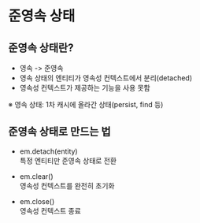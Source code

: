 # 준영속 상태

## **준영속 상태란?**

- 영속 -> 준영속
- 영속 상태의 엔티티가 영속성 컨텍스트에서 분리(detached)
- 영속성 컨텍스트가 제공하는 기능을 사용 못함

※ 영속 상태: 1차 캐시에 올라간 상태(persist, find 등)

## **준영속 상태로 만드는 법**

- em.detach(entity)  
  특정 엔티티만 준영속 상태로 전환

- em.clear()  
  영속성 컨텍스트를 완전히 초기화

- em.close()  
  영속성 컨텍스트 종료
